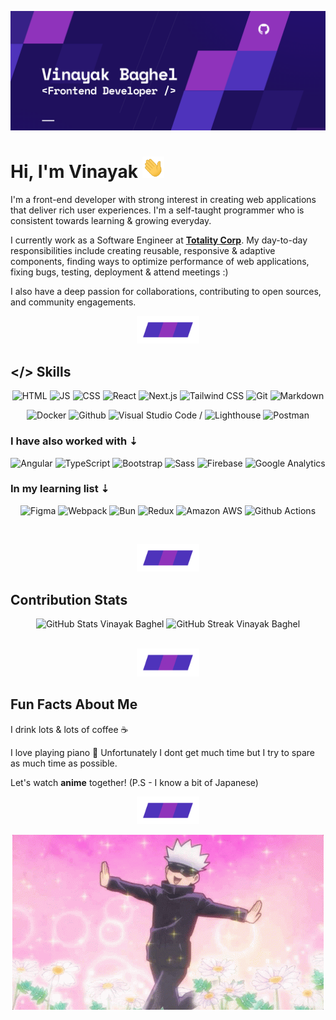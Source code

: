 ![bg poster](https://raw.githubusercontent.com/vrbaghel/profile-assets/main/assets/vinayak-baghel-poster.png)

# Hi, I'm Vinayak <img src="https://raw.githubusercontent.com/vrbaghel/profile-assets/main/assets/wave.gif" width="35" />
I'm a front-end developer with strong interest in creating web applications that deliver rich user experiences. I'm a self-taught programmer who is consistent towards learning & growing everyday.

I currently work as a Software Engineer at **[Totality Corp](https://www.totalitycorp.com/)**. My day-to-day responsibilities include creating reusable, responsive & adaptive components, finding ways to optimize performance of web applications, fixing bugs, testing, deployment & attend meetings :)

I also have a deep passion for collaborations, contributing to open sources, and community engagements.
<br />
<p align="center"><img src="https://raw.githubusercontent.com/vrbaghel/profile-assets/main/assets/section-separator.png" width="100" /></p>

<!-- You can find me here 👇 -->

## **</> Skills**
<p align="center">
  <img src="https://img.shields.io/badge/-HTML-202020?logo=html5&logoColor=E34F26&style=for-the-badge&logoWidth=15" alt="HTML" />
  <img src="https://img.shields.io/badge/-JAVASCRIPT-202020?logo=JavaScript&logoColor=F7DF1E&style=for-the-badge&logoWidth=15" alt="JS" />
  <img src="https://img.shields.io/badge/-CSS-202020?logo=CSS3&logoColor=1572B6&style=for-the-badge&logoWidth=15" alt="CSS" />
  <img src="https://img.shields.io/badge/-REACT-202020?logo=React&logoColor=61DAFB&style=for-the-badge&logoWidth=15" alt="React" />
  <img src="https://img.shields.io/badge/-Next.js-202020?logo=Next.js&logoColor=FFFFFF&style=for-the-badge&logoWidth=15" alt="Next.js" />
  <img src="https://img.shields.io/badge/-Tailwind CSS-202020?logo=Tailwind CSS&logoColor=06B6D4&style=for-the-badge&logoWidth=15" alt="Tailwind CSS" />
  <img src="https://img.shields.io/badge/-Git-202020?logo=Git&logoColor=F05032&style=for-the-badge&logoWidth=15" alt="Git" />
  <img src="https://img.shields.io/badge/-Markdown-202020?logo=Markdown&logoColor=FFFFFF&style=for-the-badge&logoWidth=15" alt="Markdown" />
</p>
<p align="center">
  <img src="https://img.shields.io/badge/-Docker-FFFFFF?logo=Docker&logoColor=2496ED&style=for-the-badge&logoWidth=15" alt="Docker" />
  <img src="https://img.shields.io/badge/-Github-FFFFFF?logo=Github&logoColor=202020&style=for-the-badge&logoWidth=15" alt="Github" />
  <img src="https://img.shields.io/badge/-Visual Studio Code-FFFFFF?logo=Visual Studio Code&logoColor=007ACC&style=for-the-badge&logoWidth=15" alt="Visual Studio Code /">
  <img src="https://img.shields.io/badge/-Lighthouse-FFFFFF?logo=Lighthouse&logoColor=F44B21&style=for-the-badge&logoWidth=15" alt="Lighthouse" />
  <img src="https://img.shields.io/badge/-Postman-FFFFFF?logo=Postman&logoColor=FF6C37&style=for-the-badge&logoWidth=15" alt="Postman" />
</p>

### I have also worked with ⇣
<p align="center">
  <img src="https://img.shields.io/badge/-Angular-1f105d?logo=Angular&logoColor=DD0031&style=for-the-badge&logoWidth=15" alt="Angular" />
  <img src="https://img.shields.io/badge/-TypeScript-1f105d?logo=TypeScript&logoColor=3178C6&style=for-the-badge&logoWidth=15" alt="TypeScript" />
  <img src="https://img.shields.io/badge/-Bootstrap-1f105d?logo=Bootstrap&logoColor=7952B3&style=for-the-badge&logoWidth=15" alt="Bootstrap" />
  <img src="https://img.shields.io/badge/-SASS-1f105d?logo=Sass&logoColor=CC6699&style=for-the-badge&logoWidth=15" alt="Sass" />
  <img src="https://img.shields.io/badge/-Firebase-1f105d?logo=Firebase&logoColor=FFCA28&style=for-the-badge&logoWidth=15" alt="Firebase" />
  <img src="https://img.shields.io/badge/-Google Analytics-1f105d?logo=Google Analytics&logoColor=E37400&style=for-the-badge&logoWidth=15" alt="Google Analytics" />
</p>

### In my learning list ⇣
<p align="center">
  <img src="https://img.shields.io/badge/-Figma-e8e3fc?logo=Figma&logoColor=F24E1E&style=for-the-badge&logoWidth=15" alt="Figma" />
  <img src="https://img.shields.io/badge/-Webpack-e8e3fc?logo=Webpack&logoColor=8DD6F9&style=for-the-badge&logoWidth=15" alt="Webpack" />
  <img src="https://img.shields.io/badge/-Bun-e8e3fc?logo=Bun&logoColor=202020&style=for-the-badge&logoWidth=15" alt="Bun" />
  <img src="https://img.shields.io/badge/-Redux-e8e3fc?logo=Redux&logoColor=764ABC&style=for-the-badge&logoWidth=15" alt="Redux" />
  <img src="https://img.shields.io/badge/-Amazon Web Services-e8e3fc?logo=Amazon AWS&logoColor=202020&style=for-the-badge&logoWidth=15" alt="Amazon AWS" />
  <img src="https://img.shields.io/badge/-Github Actions-e8e3fc?logo=Github Actions&logoColor=2088FF&style=for-the-badge&logoWidth=15" alt="Github Actions" />
</p>
<br />
<p align="center"><img src="https://raw.githubusercontent.com/vrbaghel/profile-assets/main/assets/section-separator.png" width="100" /></p>

## Contribution Stats
<div align="center">
  <img src="https://github-readme-stats.vercel.app/api/?username=vrbaghel&count_private=true" alt="GitHub Stats Vinayak Baghel">
  <img src="http://github-readme-streak-stats.herokuapp.com?user=vrbaghel&date_format=j%20M%5B%20Y%5D""https://git.io/streak-stats" alt="GitHub Streak Vinayak Baghel">
<!--   <img src="https://github-readme-stats.vercel.app/api/top-langs/?username=vrbaghel&layout=compact" />  -->
</div>
<br />
<p align="center"><img src="https://raw.githubusercontent.com/vrbaghel/profile-assets/main/assets/section-separator.png" width="100" /></p>

## Fun Facts About Me
I drink lots & lots of coffee ☕️

I love playing piano 🎹 Unfortunately I dont get much time but I try to spare as much time as possible.

Let's watch **anime** together! (P.S - I know a bit of Japanese)
<br />
<p align="center"><img src="https://raw.githubusercontent.com/vrbaghel/profile-assets/main/assets/section-separator.png" width="100" /></p>
<p align="center"><img src="https://raw.githubusercontent.com/vrbaghel/profile-assets/main/assets/gojo.gif" /></p>

<!--
**vrbaghel/vrbaghel** is a ✨ _special_ ✨ repository because its `README.md` (this file) appears on your GitHub profile.
-->

